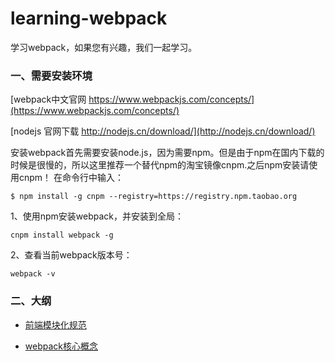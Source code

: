 # learning-webpack
学习webpack，如果您有兴趣，我们一起学习。

### 一、需要安装环境

[webpack中文官网 https://www.webpackjs.com/concepts/](https://www.webpackjs.com/concepts/)

[nodejs 官网下载 http://nodejs.cn/download/](http://nodejs.cn/download/)

安装webpack首先需要安装node.js，因为需要npm。但是由于npm在国内下载的时候是很慢的，所以这里推荐一个替代npm的淘宝镜像cnpm.之后npm安装请使用cnpm！
在命令行中输入：
        
```
$ npm install -g cnpm --registry=https://registry.npm.taobao.org
```

1、使用npm安装webpack，并安装到全局：

```
cnpm install webpack -g
```

2、查看当前webpack版本号：

```
webpack -v
```

### 二、大纲

- [前端模块化规范](https://github.com/liangfengbo/learning-webpack/blob/master/%E5%89%8D%E7%AB%AF%E6%A8%A1%E5%9D%97%E5%8C%96%E8%A7%84%E8%8C%83.md)

- [webpack核心概念](https://github.com/liangfengbo/learning-webpack/blob/master/webpack%E6%A0%B8%E5%BF%83%E6%A6%82%E5%BF%B5.md)